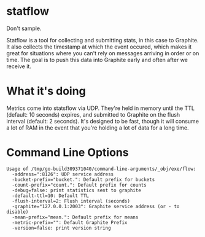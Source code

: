 # statflow

Don't sample.

Statflow is a tool for collecting and submitting stats, in this case to Graphite.  It also collects the timestamp at which the event occured, which makes it great for situations where you can't rely on messages arriving in order or on time.  The goal is to push this data into Graphite early and often after we receive it.

# What it's doing

Metrics come into statsflow via UDP.  They're held in memory until the TTL (default: 10 seconds) expires, and submitted to Graphite on the flush interval (default: 2 seconds).  It's designed to be fast, though it will consume a lot of RAM in the event that you're holding a lot of data for a long time.

# Command Line Options

```
Usage of /tmp/go-build309371040/command-line-arguments/_obj/exe/flow:
  -address=":8126": UDP service address
  -bucket-prefix="bucket.": Default prefix for buckets
  -count-prefix="count.": Default prefix for counts
  -debug=false: print statistics sent to graphite
  -default-ttl=10: Default TTL
  -flush-interval=2: Flush interval (seconds)
  -graphite="127.0.0.1:2003": Graphite service address (or - to disable)
  -mean-prefix="mean.": Default prefix for means
  -metric-prefix="": Default Graphite Prefix
  -version=false: print version string
```